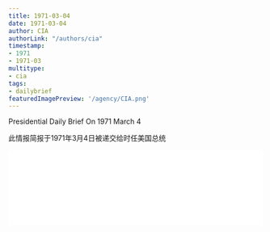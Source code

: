 ```yaml
---
title: 1971-03-04
date: 1971-03-04
author: CIA 
authorLink: "/authors/cia"
timestamp: 
- 1971
- 1971-03
multitype: 
- cia
tags: 
- dailybrief
featuredImagePreview: '/agency/CIA.png'
---
```



Presidential Daily Brief On 1971 March 4

此情报简报于1971年3月4日被递交给时任美国总统

<!--more-->





<div id="over" style="width:100%; overflow:hidden"> <iframe id="sFrame" name="sFrame" frameborder="no" border="0"  allowfullscreen marginwidth="0" scrolling="no" src = " /CIA/1971-03-04.html "  style = " position:absulute; width: 806px; top: 300;" > </iframe> </div>